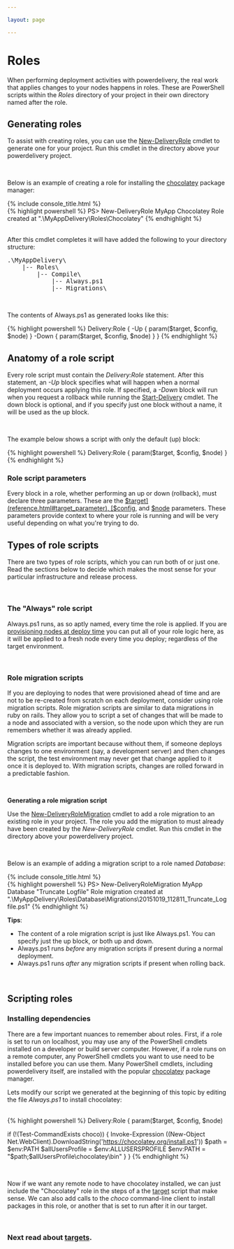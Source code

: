 ```yaml
---

layout: page

---
```


# Roles

When performing deployment activities with powerdelivery, the real work that applies changes to your nodes happens in roles. These are PowerShell scripts within the *Roles* directory of your project in their own directory named after the role.

## Generating roles

To assist with creating roles, you can use the [New-DeliveryRole](reference.html#new_deliveryrole_cmdlet) cmdlet to generate one for your project. Run this cmdlet in the directory above your powerdelivery project.

<br />

Below is an example of creating a role for installing the <a href="http://www.chocolatey.org" target="_blank">chocolatey</a> package manager:

<div class="row">
	<div class="col-sm-8">
		{% include console_title.html %}
		<div class="console">
{% highlight powershell %}
PS> New-DeliveryRole MyApp Chocolatey
Role created at ".\MyAppDelivery\Roles\Chocolatey"
{% endhighlight %}
		</div>
	</div>
</div>

<br />

After this cmdlet completes it will have added the following to your directory structure:

<div class="row">
  <div class="col-sm-8">
    <pre class="directory-tree">
.\MyAppDelivery\
    |-- Roles\
        |-- Compile\
            |-- Always.ps1
            |-- Migrations\</pre>
  </div>
</div>

<br />

The contents of Always.ps1 as generated looks like this:

<div class="row">
  <div class="col-sm-8">
{% highlight powershell %}
Delivery:Role {
  -Up {
    param($target, $config, $node)
  }
  -Down {
    param($target, $config, $node)
  }
}
{% endhighlight %}
  </div>
</div>


## Anatomy of a role script

Every role script must contain the *Delivery:Role* statement. After this statement, an *-Up* block specifies what will happen when a normal deployment occurs applying this role. If specified, a *-Down* block will run when you request a rollback while running the [Start-Delivery](reference.html#start_delivery_cmdlet) cmdlet. The down block is optional, and if you specify just one block without a name, it will be used as the up block.

<br />

The example below shows a script with only the default (up) block:

<div class="row">
  <div class="col-sm-8">
{% highlight powershell %}
Delivery:Role {
  param($target, $config, $node)
}
{% endhighlight %}
  </div>
</div>

### Role script parameters

Every block in a role, whether performing an up or down (rollback), must declare three parameters. These are the [$target](reference.html#target_parameter), [$config](reference.html#config_parameter), and [$node](reference.html#node_parameter) parameters. These parameters provide context to where your role is running and will be very useful depending on what you're trying to do.


## Types of role scripts

There are two types of role scripts, which you can run both of or just one. Read the sections below to decide which makes the most sense for your particular infrastructure and release process.

<br />

### The "Always" role script

Always.ps1 runs, as so aptly named, every time the role is applied. If you are [provisioning nodes at deploy time](environments.html#provisioning_nodes_at_deploy_time) you can put all of your role logic here, as it will be applied to a fresh node every time you deploy; regardless of the target environment.

<br />

### Role migration scripts

If you are deploying to nodes that were provisioned ahead of time and are not to be re-created from scratch on each deployment, consider using role migration scripts. Role migration scripts are similar to data migrations in ruby on rails. They allow you to script a set of changes that will be made to a node and associated with a version, so the node upon which they are run remembers whether it was already applied.

Migration scripts are important because without them, if someone deploys changes to one environment (say, a development server) and then changes the script, the test environment may never get that change applied to it once it is deployed to. With migration scripts, changes are rolled forward in a predictable fashion.

<br />

**Generating a role migration script**

Use the [New-DeliveryRoleMigration](reference.html#new_deliveryrolemigration_cmdlet) cmdlet to add a role migration to an existing role in your project. The role you add the migration to must already have been created by the *New-DeliveryRole* cmdlet. Run this cmdlet in the directory above your powerdelivery project.

<br />

Below is an example of adding a migration script to a role named *Database*:

<div class="row">
  <div class="col-sm-10">
    {% include console_title.html %}
    <div class="console">
{% highlight powershell %}
PS> New-DeliveryRoleMigration MyApp Database "Truncate Logfile"
Role migration created at ".\MyAppDelivery\Roles\Database\Migrations\20151019_112811_Truncate_Logfile.ps1"
{% endhighlight %}
    </div>
  </div>
</div>

**Tips**: 

* The content of a role migration script is just like Always.ps1. You can specify just the up block, or both up and down.
* Always.ps1 runs *before* any migration scripts if present during a normal deployment.
* Always.ps1 runs *after* any migration scripts if present when rolling back.

<br />

## Scripting roles

### Installing dependencies

There are a few important nuances to remember about roles. First, if a role is set to run on localhost, you may use any of the PowerShell cmdlets installed on a developer or build server computer. However, if a role runs on a remote computer, any PowerShell cmdlets you want to use need to be installed before you can use them. Many PowerShell cmdlets, including powerdelivery itself, are installed with the popular [chocolatey](http://www.chocolatey.org) package manager. 

Lets modify our script we generated at the beginning of this topic by editing the file *Always.ps1* to install chocolatey:

<br />


<div class="row">
  <div class="col-sm-10">
{% highlight powershell %}
Delivery:Role {
  param($target, $config, $node)

  if (!(Test-CommandExists choco)) {
    Invoke-Expression ((New-Object Net.WebClient).DownloadString('https://chocolatey.org/install.ps1'))
    $path = $env:PATH
    $allUsersProfile = $env:ALLUSERSPROFILE
    $env:PATH = "$path;$allUsersProfile\chocolatey\bin"
  }
}
{% endhighlight %}
  </div>
</div>

<br />

Now if we want any remote node to have chocolatey installed, we can just include the "Chocolatey" role in the steps of a the [target](targets.html) script that make sense. We can also add calls to the *choco* command-line client to install packages in this role, or another that is set to run after it in our target.

<br />

### Next read about [targets](targets.html).
